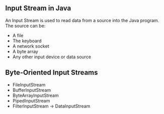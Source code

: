 ## Input Stream in Java 
An Input Stream is used to read data from a source into the Java program.
The source can be:
 - A file
 - The keyboard
 - A network socket
 - A byte array
 - Any other input device or data source
  

  ## Byte-Oriented Input Streams
   - FileInputStream
   - BufferInputStream
   - ByteArrayInputStream
   - PipedInputStream
   - FilterInputStream -> DataInputStream


